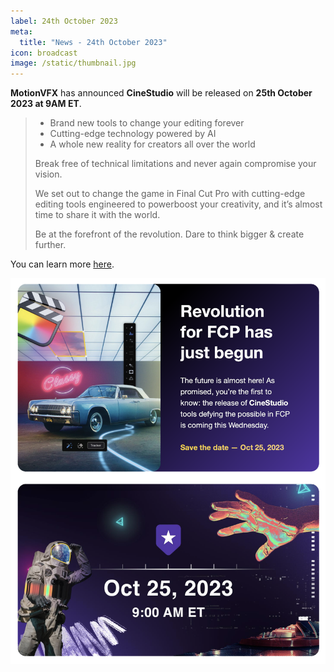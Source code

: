 ```yaml
---
label: 24th October 2023
meta:
  title: "News - 24th October 2023"
icon: broadcast
image: /static/thumbnail.jpg
---
```


**MotionVFX** has announced **CineStudio** will be released on **25th October 2023 at 9AM ET**.

> - Brand new tools to change your editing forever
> - Cutting-edge technology powered by AI
> - A whole new reality for creators all over the world
>
> Break free of technical limitations and never again compromise your vision.
>
> We set out to change the game in Final Cut Pro with cutting-edge editing tools engineered to powerboost your creativity, and it’s almost time to share it with the world.
>
> Be at the forefront of the revolution. Dare to think bigger & create further.

You can learn more [here](https://www.motionvfx.com/go-beyond-possible).

![](/static/cine-studio-coming-soon.png)